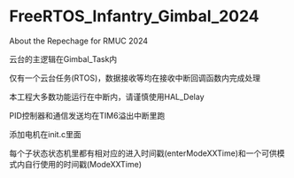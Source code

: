 # FreeRTOS_Infantry_Gimbal_2024
 About the Repechage for RMUC 2024

云台的主逻辑在Gimbal_Task内

仅有一个云台任务(RTOS)，数据接收等均在接收中断回调函数内完成处理

本工程大多数功能运行在中断内，请谨慎使用HAL_Delay

PID控制器和通信发送均在TIM6溢出中断里跑

添加电机在init.c里面

每个子状态状态机里都有相对应的进入时间戳(enterModeXXTime)和一个可供模式内自行使用的时间戳(ModeXXTime)